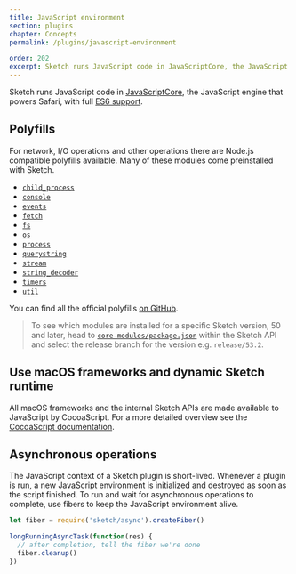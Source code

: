 ```yaml
---
title: JavaScript environment
section: plugins
chapter: Concepts
permalink: /plugins/javascript-environment

order: 202
excerpt: Sketch runs JavaScript code in JavaScriptCore, the JavaScript engine that powers Safari, with full ES6 support
---
```


Sketch runs JavaScript code in [JavaScriptCore](https://trac.webkit.org/wiki/JavaScriptCore), the JavaScript engine that powers Safari, with full [ES6 support](https://webkit.org/blog/6756/es6-feature-complete/).

## Polyfills

For network, I/O operations and other operations there are Node.js compatible polyfills available. Many of these modules come preinstalled with Sketch.

- [`child_process`](https://github.com/skpm/child_process)
- [`console`](https://github.com/skpm/console)
- [`events`](https://github.com/skpm/events)
- [`fetch`](https://github.com/skpm/sketch-polyfill-fetch)
- [`fs`](https://github.com/skpm/fs)
- [`os`](https://github.com/skpm/os)
- [`process`](https://github.com/skpm/process)
- [`querystring`](https://github.com/skpm/querystring)
- [`stream`](https://github.com/skpm/stream)
- [`string_decoder`](https://github.com/skpm/string_decoder)
- [`timers`](https://github.com/skpm/timers)
- [`util`](https://github.com/skpm/util)

You can find all the official polyfills [on GitHub](https://github.com/search?q=topic%3Apolyfill+org%3Askpm&type=Repositories).

> To see which modules are installed for a specific Sketch version, 50 and later, head to [`core-modules/package.json`](https://github.com/sketch-hq/SketchAPI/blob/develop/core-modules/package.json) within the Sketch API and select the release branch for the version e.g. `release/53.2`.

## Use macOS frameworks and dynamic Sketch runtime

All macOS frameworks and the internal Sketch APIs are made available to JavaScript by CocoaScript. For a more detailed overview see the [CocoaScript documentation](/plugins/cocoascript).

## Asynchronous operations

The JavaScript context of a Sketch plugin is short-lived. Whenever a plugin is run, a new JavaScript environment is initialized and destroyed as soon as the script finished. To run and wait for asynchronous operations to complete, use fibers to keep the JavaScript environment alive.

```js
let fiber = require('sketch/async').createFiber()

longRunningAsyncTask(function(res) {
  // after completion, tell the fiber we're done
  fiber.cleanup()
})
```
